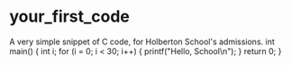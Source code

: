 # your_first_code
A very simple snippet of C code, for Holberton School's admissions.
int main()
{
  int i;
  for (i = 0; i < 30; i++)
  {
    printf("Hello, School\n");
  }
  return 0;
}
